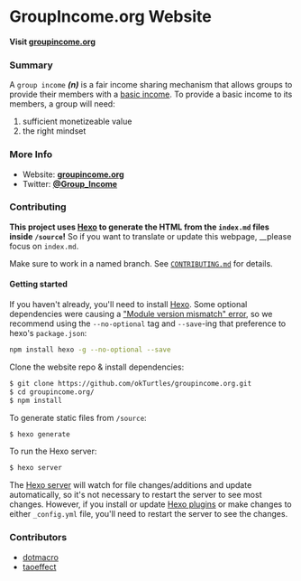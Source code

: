 # GroupIncome.org Website

__Visit [groupincome.org](http://groupincome.org)__

### Summary

A `group income` ___(n)___ is a fair income sharing mechanism that allows groups to provide their members with a [basic income](http://www.reddit.com/r/basicincome/wiki/index). To provide a basic income to its members, a group will need:

1. sufficient monetizeable value
2. the right mindset 

### More Info

- Website: __[groupincome.org](http://groupIncome.org)__
- Twitter: __[@Group_Income](https://twitter.com/Group_Income)__

### Contributing

__This project uses [Hexo](https://hexo.io/) to generate the HTML from the `index.md` files inside `/source`!__ So if you want to translate or update this webpage, __please focus on `index.md`.

Make sure to work in a named branch. See [`CONTRIBUTING.md`](https://github.com/okTurtles/group-income-simple/blob/master/CONTRIBUTING.md) for details.

#### Getting started

If you haven't already, you'll need to install [Hexo](https://hexo.io). Some optional dependencies were causing a ["Module version mismatch" error](https://github.com/hexojs/hexo/issues/1733), so we recommend using the `--no-optional` tag and `--save`-ing that preference to hexo's `package.json`:

``` bash
npm install hexo -g --no-optional --save
```

Clone the website repo & install dependencies:

``` bash
$ git clone https://github.com/okTurtles/groupincome.org.git
$ cd groupincome.org/
$ npm install
```

To generate static files from `/source`:

``` bash
$ hexo generate
```

To run the Hexo server:

``` bash
$ hexo server
```

The [Hexo server](https://hexo.io/docs/server.html) will watch for file changes/additions and update automatically, so it's not necessary to restart the server to see most changes. However, if you install or update [Hexo plugins](https://hexo.io/docs/plugins.html) or make changes to either `_config.yml` file, you'll need to restart the server to see the changes.

### Contributors

- [dotmacro](https://github.com/dotmacro)
- [taoeffect](https://github.com/taoeffect)
 